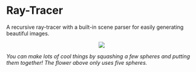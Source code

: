 <!---
Image of beautiful header
--->

# Ray-Tracer

A recursive ray-tracer with a built-in scene parser for easily generating beautiful images.

<!---
Image of beautiful flower
<em>You can make lots of cool things by squashing a few spheres and putting them together! The flower above only uses five spheres.</em>
--->

<p align="center">
  <img src="https://github.com/diegomacario/Ray-Tracer/blob/master/readme_images/flower.gif"/>
  
  <em>You can make lots of cool things by squashing a few spheres and putting them together! The flower above only uses five spheres.</em>
</p>
